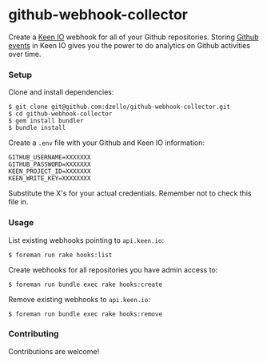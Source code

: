 # github-webhook-collector

Create a [Keen IO](https://keen.io/) webhook for all of your Github repositories.
Storing [Github events](https://developer.github.com/webhooks/#events) in Keen IO gives you the power to do analytics on Github activities over time.

### Setup

Clone and install dependencies:

``` shell
$ git clone git@github.com:dzello/github-webhook-collector.git
$ cd github-webhook-collector
$ gem install bundler
$ bundle install
```

Create a `.env` file with your Github and Keen IO information:

```
GITHUB_USERNAME=XXXXXXX
GITHUB_PASSWORD=XXXXXXX
KEEN_PROJECT_ID=XXXXXXX
KEEN_WRITE_KEY=XXXXXXXX
```

Substitute the X's for your actual credentials. Remember not to check this file in.

### Usage

List existing webhooks pointing to `api.keen.io`:

``` shell
$ foreman run rake hooks:list
```

Create webhooks for all repositories you have admin access to:

``` shell
$ foreman run bundle exec rake hooks:create
```

Remove existing webhooks to `api.keen.io`:

``` shell
$ foreman run bundle exec rake hooks:remove
```

### Contributing

Contributions are welcome!
